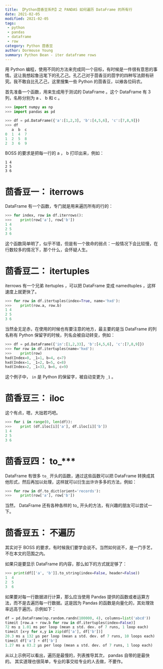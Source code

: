 ```yaml
---
title: 【Python茴香豆系列】之 PANDAS 如何遍历 DataFrame 的所有行
date: 2021-02-05
modified: 2021-02-05
tags:
 - python
 - pandas
 - dataframe
 - row
category: Python 茴香豆
author: Dormouse Young
summary: Python Bean - iter dataframe rows
---
```



用 Python 编程，使用不同的方法来完成同一个目标，有时候是一件很有意思的事情。这让我想起鲁迅笔下的孔乙己。孔乙己对于茴香豆的茴字的四种写法颇有研究。我不敢自比孔乙己，这里搜集一些 Python 的茴香豆，以飨各位码农。

首先准备一个函数，用来生成用于测试的 DataFrame 。这个 DataFrame 有 3 列，名称分别为 a 、 b 和 c 。

```python
>>> import numpy as np
>>> import pandas as pd

>>> df = pd.DataFrame({'a':[1,2,3], 'b':[4,5,6], 'c':[7,8,9]})
>>> df
   a  b  c
0  1  4  7
1  2  5  8
2  3  6  9
```

BOSS 的要求是把每一行的 a ， b 打印出来，例如：

```
1 4
2 5
3 6
```

# 茴香豆一： iterrows

DataFrame 有一个函数，专门就是用来遍历所有的行的：

```python
>>> for index, row in df.iterrows():
>>>    print(row['a'], row['b'])
1 4
2 5
3 6
```

这个函数简单明了，似乎不错，但是有一个致命的弱点：一般情况下会比较慢，在行数较多的情况下，那个什么，会怀疑人生。

<!-- more -->

# 茴香豆二： itertuples

iterrows 有一个兄弟 itertuples ，可以把 DataFrame 变成 namedtuples ，这样速度上就更快了。

```python
>>> for row in df.itertuples(index=True, name='hxd'):
>>>    print(row.a, row.b)
1 4
2 5
3 6
```

当然金无足赤，在使用的时候也有要注意的地方，最主要的是当 DataFrame 的列名称有 Python 保留字的时候，列名会被自动转变，例如：

```python
>>> df = pd.DataFrame({'in':[1,2,33], 'b':[4,5,6], 'c':[7,8,9]})
>>> for row in df.itertuples(name='hxd'):
>>>    print(row)
hxd(Index=0, _1=1, b=4, c=7)
hxd(Index=1, _1=2, b=5, c=8)
hxd(Index=2, _1=33, b=6, c=9)
```
这个例子中， `in` 是 Python 的保留字，被自动变更为 `_1` 。


# 茴香豆三： iloc

这个有点，嗯，大拙若巧吧。

```python
>>> for i in range(0, len(df)):
>>>    print (df.iloc[i]['a'], df.iloc[i]['b'])
1 4
2 5
3 6
```


# 茴香豆四： to_***

DataFrame 有很多 `to_` 开头的函数，通过这些函数可以把 DataFrame 转换成其他形式，然后再加以处理，这样就可以衍生出许许多多的方法，例如：

```python
>>> for row in df.to_dict(orient='records'):
>>>    print(row['a'], row['b'])
```

当然， DataFrame 还有各种各样的 to_ 开头的方法，有兴趣的朋友可以尝试一下。

# 茴香豆五： 不遍历

其实对于 BOSS 的要求，有时候我们要学会说不。当然如何说不，是一门手艺，不在本文的范围之内。

如果只是要显示 DataFrame 的内容，那么如下的方式就足够了：

```python
>>> print(df[['a', 'b']].to_string(index=False, header=False))
1  4
2  5
3  6
```

如果要对每一行数据进行计算，那么应当使用 Pandas 提供的函数或者运算方法，而不是去遍历每一行数据。这是因为 Pandas 的函数是向量化的，其处理效率远高于遍历。示例如下：

```python
df = pd.DataFrame(np.random.randn(100000, 4), columns=list('abcd'))
timeit [row.a + row.b for row in df.itertuples(index=False)]
72 ms ± 1.01 ms per loop (mean ± std. dev. of 7 runs, 1 loop each)
timeit [x+y for x,y in zip(df['a'], df['b'])]
20.3 ms ± 132 µs per loop (mean ± std. dev. of 7 runs, 10 loops each)
timeit df['a'] + df['b']
1.27 ms ± 83.2 µs per loop (mean ± std. dev. of 7 runs, 1 loop each)
```

从以上示例可以看出，遍历是最慢的，列表推导其次， pandas 自带的是最快的。
其实道理也很简单，专业的事交给专业的人去做，不要作。
